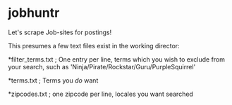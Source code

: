 # jobhuntr
Let's scrape Job-sites for postings!

This presumes a few text files exist in the working director:

*filter_terms.txt ; One entry per line, terms which you wish to exclude from your search, such as 'Ninja/Pirate/Rockstar/Guru/PurpleSquirrel'

*terms.txt ; Terms you *do* want

*zipcodes.txt ; one zipcode per line, locales you want searched

